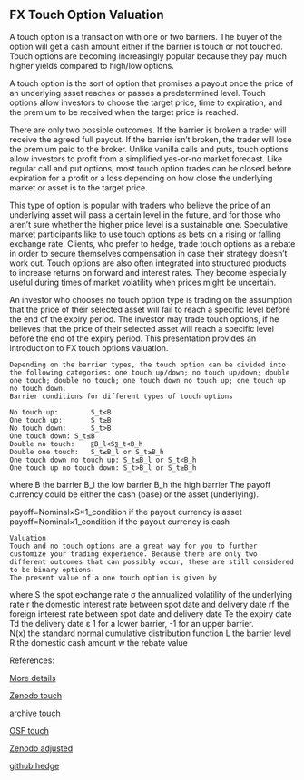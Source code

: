 ## FX Touch Option Valuation
   
A touch option is a transaction with one or two barriers. The buyer of the option will get a cash amount either if the barrier is touch or not touched.  Touch options are becoming increasingly popular because they pay much higher yields compared to high/low options. 

A touch option is the sort of option that promises a payout once the price of an underlying asset reaches or passes a predetermined level. Touch options allow investors to choose the target price, time to expiration, and the premium to be received when the target price is reached.  

There are only two possible outcomes. If the barrier is broken a trader will receive the agreed full payout. If the barrier isn’t broken, the trader will lose the premium paid to the broker. Unlike vanilla calls and puts, touch options allow investors to profit from a simplified yes-or-no market forecast. Like regular call and put options, most touch option trades can be closed before expiration for a profit or a loss depending on how close the underlying market or asset is to the target price. 

This type of option is popular with traders who believe the price of an underlying asset will pass a certain level in the future, and for those who aren’t sure whether the higher price level is a sustainable one. Speculative market participants like to use touch options as bets on a rising or falling exchange rate.
Clients, who prefer to hedge, trade touch options as a rebate in order to secure themselves compensation in case their strategy doesn’t work out. Touch options are also often integrated into structured products to increase returns on forward and interest rates. They become especially useful during times of market volatility when prices might be uncertain.

An investor who chooses no touch option type is trading on the assumption that the price of their selected asset will fail to reach a specific level before the end of the expiry period. The investor may trade touch options, if he believes that the price of their selected asset will reach a specific level before the end of the expiry period. This presentation provides an introduction to FX touch options valuation. 

	Depending on the barrier types, the touch option can be divided into the following categories: one touch up/down; no touch up/down; double one touch; double no touch; one touch down no touch up; one touch up no touch down.
	Barrier conditions for different types of touch options

	No touch up: 		S_t<B
	One touch up:		S_t≥B
	No touch down:		S_t>B
	One touch down:	S_t≤B
	Double no touch:	〖B_l<S〗_t<B_h
	Double one touch:	S_t≤B_l or S_t≥B_h
	One touch down no touch up:	S_t≤B_l or S_t<B_h
	One touch up no touch down:	S_t>B_l or S_t≥B_h
where
	B	the barrier
	B_l	the low barrier
B_h 	the high barrier
	The payoff currency could be either the cash (base) or the asset (underlying).

payoff=Nominal×S×1_condition	if the payout currency is asset
payoff=Nominal×1_condition	if the payout currency is cash

	Valuation
	Touch and no touch options are a great way for you to further customize your trading experience. Because there are only two different outcomes that can possibly occur, these are still considered to be binary options.
	The present value of a one touch option is given by


where
S 	the spot exchange rate
σ 	the annualized volatility of the underlying rate
r 	the domestic interest rate between spot date and delivery date
rf 	the foreign interest rate between spot date and delivery date
Te 	the expiry date
Td 	the delivery date
ε 	1 for a lower barrier, -1 for an upper barrier.   
N(x)	the standard normal cumulative distribution function
L	the barrier level
R	the domestic cash amount
w 	the rebate value


	
				

References:

   
[More details](./FxTouch-24.pdf) 
   
[Zenodo touch](https://zenodo.org/record/6491587/files/Zenodo-FxTouch.pdf)
   
[archive touch](https://ia803408.us.archive.org/9/items/fx-touch-24/FxTouch-archive.pdf)
   
[OSF touch](https://osf.io/6m5jx/download)

[Zenodo adjusted](https://zenodo.org/record/6539925#.YpDurqgpDq4)

[github hedge](https://github.com/cfrm17/AssetsHedge)
   